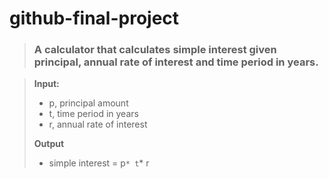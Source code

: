 # github-final-project

>### A calculator that calculates simple interest given principal, annual rate of interest and time period in years.

>**Input:**
>
>- p, principal amount
>- t, time period in years
>- r, annual rate of interest
>
>
>**Output**
>
>- simple interest = p`* t`* r
